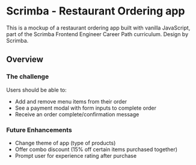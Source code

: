 # Scrimba - Restaurant Ordering app

This is a mockup of a restaurant ordering app built with vanilla JavaScript, part of the Scrimba Frontend Engineer Career Path curriculum. Design by Scrimba.

## Overview

### The challenge

Users should be able to:

- Add and remove menu items from their order  
- See a payment modal with form inputs to complete order
- Receive an order complete/confirmation message

### Future Enhancements

- Change theme of app (type of products)
- Offer combo discount (15% off certain items purchased together)
- Prompt user for experience rating after purchase